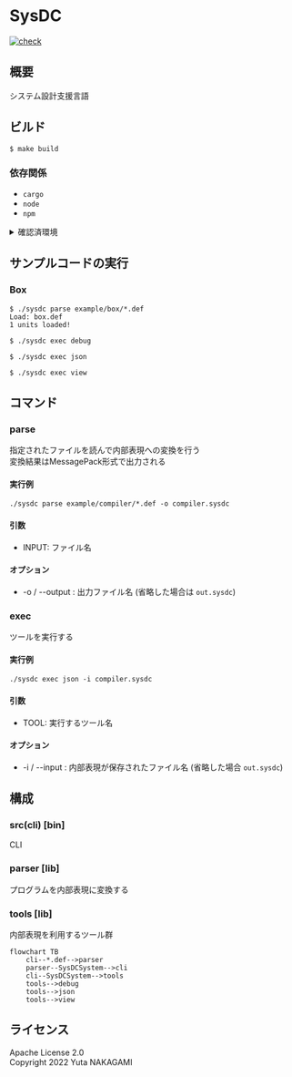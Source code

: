 # SysDC

[![check](https://github.com/Yuta1004/SysDC/actions/workflows/check.yml/badge.svg?branch=master)](https://github.com/Yuta1004/SysDC/actions/workflows/check.yml)

## 概要

システム設計支援言語

## ビルド

```
$ make build
```

### 依存関係

- `cargo`
- `node`
- `npm`

<details>
<summary>確認済環境</summary>

```
$ cargo --version
cargo 1.63.0 (fd9c4297c 2022-07-01)

$ rustc --version
rustc 1.63.0 (4b91a6ea7 2022-08-08)

$ node --version
v18.9.0

$ npm --version
8.19.2
```

</details>

## サンプルコードの実行

### Box

```
$ ./sysdc parse example/box/*.def
Load: box.def
1 units loaded!

$ ./sysdc exec debug

$ ./sysdc exec json

$ ./sysdc exec view
```

## コマンド

### parse

指定されたファイルを読んで内部表現への変換を行う  
変換結果はMessagePack形式で出力される

#### 実行例

```
./sysdc parse example/compiler/*.def -o compiler.sysdc
```

#### 引数

- INPUT: ファイル名

#### オプション

- -o / --output : 出力ファイル名 (省略した場合は `out.sysdc`)

### exec

ツールを実行する

#### 実行例

```
./sysdc exec json -i compiler.sysdc
```

#### 引数

- TOOL: 実行するツール名

#### オプション

- -i / --input : 内部表現が保存されたファイル名 (省略した場合 `out.sysdc`)

## 構成

### src(cli) [bin]

CLI

### parser [lib]

プログラムを内部表現に変換する

### tools [lib]

内部表現を利用するツール群

```mermaid
flowchart TB
    cli--*.def-->parser
    parser--SysDCSystem-->cli
    cli--SysDCSystem-->tools
    tools-->debug
    tools-->json
    tools-->view
```

## ライセンス

Apache License 2.0  
Copyright 2022 Yuta NAKAGAMI
